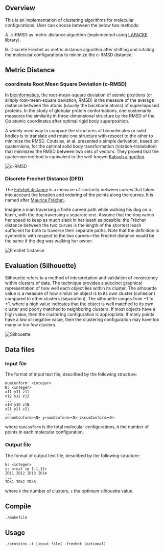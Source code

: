 ## Overview
This is an implementation of clustering algorithms for molecular configurations. User can choose between the below two methods:

A. c-RMSD as metric distance algorithm (implemented using [LAPACKE](https://github.com/Reference-LAPACK/lapack/tree/master/LAPACKE) library).

B. Discrete Frechet as metric distance algorithm after shifting and rotating the molecular configurations to minimize the c-RMSD distance.

## Metric Distance

### coordinate Root Mean Square Deviation (c-RMSD)
In [bioinformatics](https://en.wikipedia.org/wiki/Bioinformatics), the root-mean-square deviation of atomic positions (or simply root-mean-square deviation, RMSD) is the measure of the average distance between the atoms (usually the backbone atoms) of superimposed proteins. In the study of globular protein conformations, one customarily measures the similarity in three-dimensional structure by the RMSD of the Cα atomic coordinates after optimal rigid body superposition.

A widely used way to compare the structures of biomolecules or solid bodies is to translate and rotate one structure with respect to the other to minimize the RMSD. Coutsias, et al. presented a simple derivation, based on quaternions, for the optimal solid body transformation (rotation-translation) that minimizes the RMSD between two sets of vectors. They proved that the quaternion method is equivalent to the well-known [Kabsch algorithm](https://en.wikipedia.org/wiki/Kabsch_algorithm).

![c-RMSD](https://github.com/chanioxaris/MolecularConfigurations-Clustering/blob/master/img/c-rmsd.jpg)

### Discrete Frechet Distance (DFD)
The [Fréchet distance](https://en.wikipedia.org/wiki/Fr%C3%A9chet_distance) is a measure of similarity between curves that takes into account the location and ordering of the points along the curves. It is named after [Maurice Fréchet](https://en.wikipedia.org/wiki/Maurice_Fr%C3%A9chet).

Imagine a man traversing a finite curved path while walking his dog on a leash, with the dog traversing a separate one. Assume that the dog varies her speed to keep as much slack in her leash as possible: the Fréchet distance between the two curves is the length of the shortest leash sufficient for both to traverse their separate paths. Note that the definition is symmetric with respect to the two curves—the Frechet distance would be the same if the dog was walking her owner.

![Frechet Distance](https://github.com/chanioxaris/MolecularConfigurations-Clustering/blob/master/img/frechet_distance.jpg)

## Evaluation (Silhouette)
Silhouette refers to a method of interpretation and validation of consistency within clusters of data. The technique provides a succinct graphical representation of how well each object lies within its cluster.
The silhouette value is a measure of how similar an object is to its own cluster (cohesion) compared to other clusters (separation). The silhouette ranges from −1 to +1, where a high value indicates that the object is well matched to its own cluster and poorly matched to neighboring clusters. If most objects have a high value, then the clustering configuration is appropriate. If many points have a low or negative value, then the clustering configuration may have too many or too few clusters.


![Silhouette](https://github.com/chanioxaris/MolecularConfigurations-Clustering/blob/master/img/silhouette.jpg)

## Data files

### Input file 
The format of input text file, described by the following structure:
```
numConform: <integer>
N: <integer>
x11 y11 z11
x12 y12 z12
...
x1N y1N z1N
x21 y21 z21
...
x<numConform><N> y<numConform><N> z<numConform><N>
```
where ```numConform``` is the total molecular configurations, ```N``` the number of points in each molecular configuration.

### Output file 
The format of output text file, described by the following structure:
```
k: <integer>
s: <real in [-1,1]>
ID11 ID12 ID13 ID14
...
IDk1 IDk2 IDk3
```
where ```k``` the number of clusters, ```s``` the optimum silhouette value.

## Compile

`./makefile`

## Usage

`./proteins –i [input file] -frechet (optional)`
